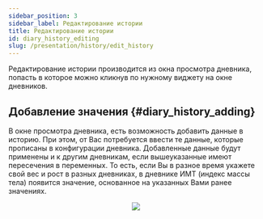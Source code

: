 ```yaml
---
sidebar_position: 3
sidebar_label: Редактирование истории
title: Редактирование истории
id: diary_history_editing
slug: /presentation/history/edit_history
---
```


Редактирование истории производится из окна просмотра дневника, попасть в которое можно кликнув по нужному виджету на окне дневников.

## Добавление значения {#diary_history_adding}

В окне просмотра дневника, есть возможность добавить данные в историю. При этом, от Вас потребуется ввести те данные, которые прописаны в конфигурации дневника. Добавленные данные будут применены и к другим дневникам, если вышеуказанные имеют пересечения в переменных. То есть, если Вы в разное время укажете свой вес и рост в разных дневниках, в дневнике ИМТ (индекс массы тела) появится значение, основанное на указанных Вами ранее значениях.

<div align="center"><img type="imgscreen" src="/wellness_doc/img/presentation/diary/historyAddForm.png"/></div>


